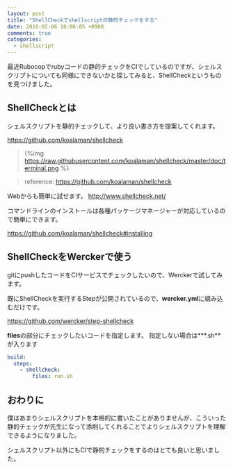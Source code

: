 ```yaml
---
layout: post
title: "ShellCheckでshellscriptの静的チェックをする"
date: 2016-02-06 16:06:05 +0900
comments: true
categories:
  - shellscript
---
```


最近Rubocopでrubyコードの静的チェックをCIでしているのですが、シェルスクリプトについても同様にできないかと探してみると、ShellCheckというものを見つけました。

## ShellCheckとは

シェルスクリプトを静的チェックして、より良い書き方を提案してくれます。

https://github.com/koalaman/shellcheck

> {%img https://raw.githubusercontent.com/koalaman/shellcheck/master/doc/terminal.png %}

> reference: https://github.com/koalaman/shellcheck

<!--more-->

Webからも簡単に試せます。 http://www.shellcheck.net/

コマンドラインのインストールは各種パッケージマネージャーが対応しているので簡単にできます。

https://github.com/koalaman/shellcheck#installing

## ShellCheckをWerckerで使う

gitにpushしたコードをCIサービスでチェックしたいので、Werckerで試してみます。

既にShellCheckを実行するStepが公開されているので、**wercker.yml**に組み込むだけです。

https://github.com/wercker/step-shellcheck

**files**の部分にチェックしたいコードを指定します。
指定しない場合は**\*.sh**が入ります

```yml
build:
  steps:
    - shellcheck:
        files: run.sh
```

## おわりに

僕はあまりシェルスクリプトを本格的に書いたことがありませんが、こういった静的チェックが先生になって添削してくれることでよりシェルスクリプトを理解できるようになりました。

シェルスクリプト以外にもCIで静的チェックをするのはとても良いと思いました。

